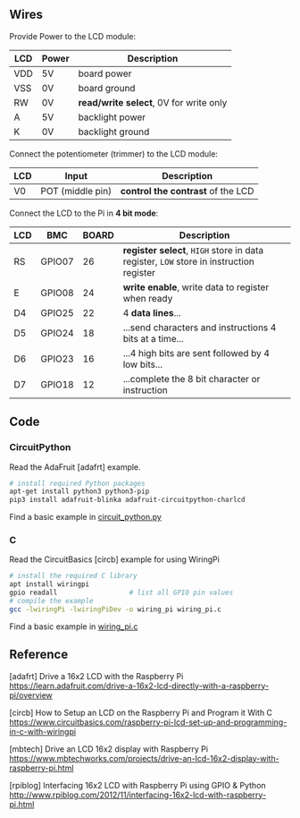 ## Wires

Provide Power to the LCD module:

LCD   | Power | Description
------|-------|-------------
VDD   | 5V    | board power
VSS   | 0V    | board ground
RW    | 0V    | **read/write select**, 0V for write only
A     | 5V    | backlight power
K     | 0V    | backlight ground

Connect the potentiometer (trimmer) to the LCD module:

LCD   | Input            | Description
------|------------------|-----------------
V0    | POT (middle pin) | **control the contrast** of the LCD

Connect the LCD to the Pi in **4 bit mode**:

LCD   | BMC    | BOARD | Description
------|--------|-------|-------------------
RS    | GPIO07 | 26    | **register select**, `HIGH` store in data register, `LOW` store in instruction register
E     | GPIO08 | 24    | **write enable**, write data to register when ready
D4    | GPIO25 | 22    | 4 **data lines**...
D5    | GPIO24 | 18    | ...send characters and instructions 4 bits at a time...
D6    | GPIO23 | 16    | ...4 high bits are sent followed by 4 low bits... 
D7    | GPIO18 | 12    | ...complete the 8 bit character or instruction

## Code

### CircuitPython 

Read the AdaFruit [adafrt] example.

```bash
# install required Python packages
apt-get install python3 python3-pip
pip3 install adafruit-blinka adafruit-circuitpython-charlcd
```

Find a basic example in [circuit_python.py](circuit_python.py)

### C

Read the CircuitBasics [circb] example for using WiringPi

```bash
# install the required C library
apt install wiringpi
gpio readall                  # list all GPIO pin values
# compile the example
gcc -lwiringPi -lwiringPiDev -o wiring_pi wiring_pi.c
```

Find a basic example in [wiring_pi.c](wiring_pi.c)

## Reference

[adafrt] Drive a 16x2 LCD with the Raspberry Pi  
https://learn.adafruit.com/drive-a-16x2-lcd-directly-with-a-raspberry-pi/overview

[circb] How to Setup an LCD on the Raspberry Pi and Program it With C  
https://www.circuitbasics.com/raspberry-pi-lcd-set-up-and-programming-in-c-with-wiringpi

[mbtech] Drive an LCD 16x2 display with Raspberry Pi  
https://www.mbtechworks.com/projects/drive-an-lcd-16x2-display-with-raspberry-pi.html

[rpiblog] Interfacing 16x2 LCD with Raspberry Pi using GPIO & Python  
http://www.rpiblog.com/2012/11/interfacing-16x2-lcd-with-raspberry-pi.html
